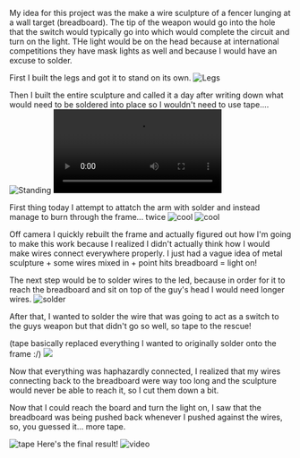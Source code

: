 ---
---

My idea for this project was the make a wire sculpture of a fencer lunging at a wall target (breadboard). The tip of the weapon would go into the hole that the switch would typically go into which would complete the circuit and turn on the light. THe light would be on the head because at international competitions they have mask lights as well and because I would have an excuse to solder. 

First I built the legs and got it to stand on its own. 
![Legs](https://i.imgur.com/rJsnFpV.jpg)

Then I built the entire sculpture and called it a day after writing down what would need to be soldered into place so I wouldn't need to use tape....
![Standing](https://i.imgur.com/nvl8esv.jpg)
![Moving](https://i.imgur.com/WYDzBCB.mp4)

First thing today I attempt to attatch the arm with solder and instead manage to burn through the frame... twice
![cool](https://i.imgur.com/7swLTOE.jpg)
![cool](https://i.imgur.com/VocoWuU.jpg)

Off camera I quickly rebuilt the frame and actually figured out how I'm going to make this work because I realized I didn't actually think how I would make wires connect everywhere properly. I just had a vague idea of metal sculpture + some wires mixed in + point hits breadboard = light on!


The next step would be to solder wires to the led, because in order for it to reach the breadboard and sit on top of the guy's head I would need longer wires.
![solder](https://i.imgur.com/bK9obdz.jpg)

After that, I wanted to solder the wire that was going to act as a switch to the guys weapon but that didn't go so well, so tape to the rescue!


(tape basically replaced everything I wanted to originally solder onto the frame :/)
![](]https://i.imgur.com/Kn1fT9y.jpg)

Now that everything was haphazardly connected, I realized that my wires connecting back to the breadboard were way too long and the sculpture would never be able to reach it, so I cut them down a bit.

Now that I could reach the board and turn the light on, I saw that the breadboard was being pushed back whenever I pushed against the wires, so, you guessed it... more tape.

![tape](https://i.imgur.com/kchBJCl.jpg)
Here's the final result!
![video](https://photos.app.goo.gl/VZwvCfMHMsgZaPLBA)







